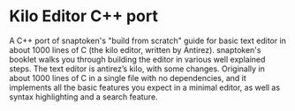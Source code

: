 # Kilo Editor C++ port

A C++ port of snaptoken's "build from scratch" guide for basic text editor in about 1000 lines of C (the kilo editor, written by Antirez).
snaptoken's booklet walks you through building the editor in various well explained steps. The text editor is antirez’s kilo, with some changes. 
Originally in about 1000 lines of C in a single file with no dependencies, and it implements all the basic features you expect in a minimal editor, as well as syntax highlighting and a search feature.
